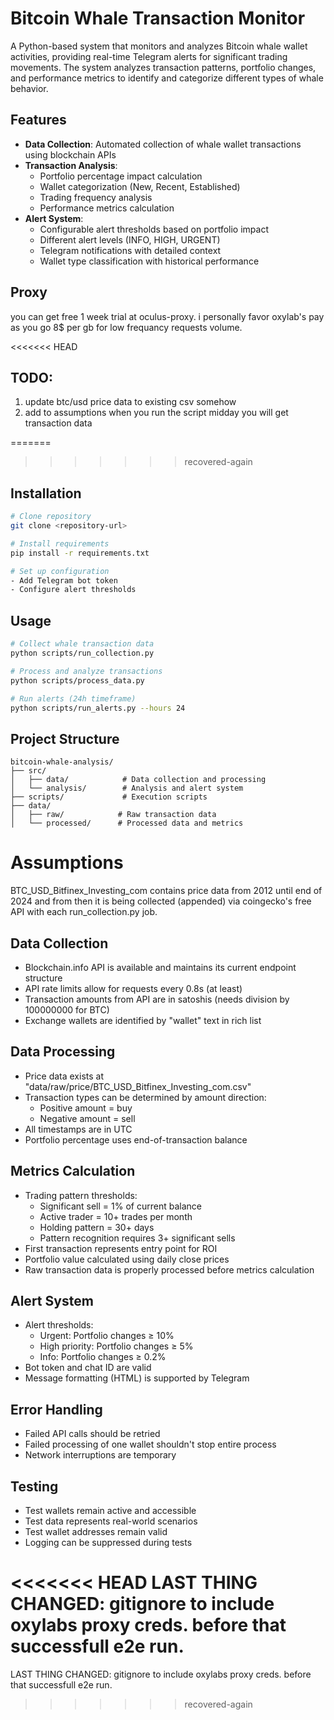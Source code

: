 # Bitcoin Whale Transaction Monitor

A Python-based system that monitors and analyzes Bitcoin whale wallet activities, providing real-time Telegram alerts for significant trading movements. The system analyzes transaction patterns, portfolio changes, and performance metrics to identify and categorize different types of whale behavior.

## Features

- **Data Collection**: Automated collection of whale wallet transactions using blockchain APIs
- **Transaction Analysis**: 
  - Portfolio percentage impact calculation
  - Wallet categorization (New, Recent, Established)
  - Trading frequency analysis
  - Performance metrics calculation
- **Alert System**:
  - Configurable alert thresholds based on portfolio impact
  - Different alert levels (INFO, HIGH, URGENT)
  - Telegram notifications with detailed context
  - Wallet type classification with historical performance

## Proxy
you can get free 1 week trial at oculus-proxy. i personally favor oxylab's pay as you go 8$ per gb for low frequancy requests volume.

<<<<<<< HEAD

## TODO:
1. update btc/usd price data to existing csv somehow
2. add to assumptions when you run the script midday you will get transaction data

=======
>>>>>>> recovered-again
## Installation

```bash
# Clone repository
git clone <repository-url>

# Install requirements
pip install -r requirements.txt

# Set up configuration
- Add Telegram bot token
- Configure alert thresholds
```

## Usage

```bash
# Collect whale transaction data
python scripts/run_collection.py

# Process and analyze transactions
python scripts/process_data.py

# Run alerts (24h timeframe)
python scripts/run_alerts.py --hours 24
```

## Project Structure
```
bitcoin-whale-analysis/
├── src/
│   ├── data/            # Data collection and processing
│   └── analysis/        # Analysis and alert system
├── scripts/             # Execution scripts
├── data/
│   ├── raw/            # Raw transaction data
│   └── processed/      # Processed data and metrics
```



# Assumptions
BTC_USD_Bitfinex_Investing_com contains price data from 2012 until end of 2024 and from then it is being collected (appended) via coingecko's free API with each run_collection.py job.

## Data Collection
- Blockchain.info API is available and maintains its current endpoint structure
- API rate limits allow for requests every 0.8s (at least)
- Transaction amounts from API are in satoshis (needs division by 100000000 for BTC)
- Exchange wallets are identified by "wallet" text in rich list

## Data Processing
- Price data exists at "data/raw/price/BTC_USD_Bitfinex_Investing_com.csv"
- Transaction types can be determined by amount direction:
  - Positive amount = buy
  - Negative amount = sell
- All timestamps are in UTC
- Portfolio percentage uses end-of-transaction balance

## Metrics Calculation
- Trading pattern thresholds:
  - Significant sell = 1% of current balance
  - Active trader = 10+ trades per month
  - Holding pattern = 30+ days
  - Pattern recognition requires 3+ significant sells
- First transaction represents entry point for ROI
- Portfolio value calculated using daily close prices
- Raw transaction data is properly processed before metrics calculation

## Alert System
- Alert thresholds:
  - Urgent: Portfolio changes ≥ 10%
  - High priority: Portfolio changes ≥ 5%
  - Info: Portfolio changes ≥ 0.2%
- Bot token and chat ID are valid
- Message formatting (HTML) is supported by Telegram

## Error Handling
- Failed API calls should be retried
- Failed processing of one wallet shouldn't stop entire process
- Network interruptions are temporary

## Testing
- Test wallets remain active and accessible
- Test data represents real-world scenarios
- Test wallet addresses remain valid
- Logging can be suppressed during tests



<<<<<<< HEAD
LAST THING CHANGED: gitignore to include oxylabs proxy creds. before that successfull e2e run.
=======
LAST THING CHANGED: gitignore to include oxylabs proxy creds. before that successfull e2e run.
>>>>>>> recovered-again
